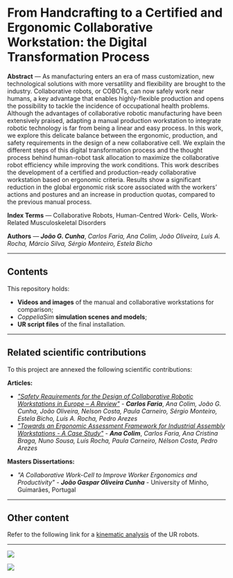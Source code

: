 # From Handcrafting to a Certified and Ergonomic Collaborative Workstation: the Digital Transformation Process

**Abstract** — As manufacturing enters an era of mass customization,
new technological solutions with more versatility
and flexibility are brought to the industry. Collaborative robots,
or COBOTs, can now safely work near humans, a key advantage
that enables highly-flexible production and opens the possibility
to tackle the incidence of occupational health problems. Although
the advantages of collaborative robotic manufacturing
have been extensively praised, adapting a manual production
workstation to integrate robotic technology is far from being
a linear and easy process. In this work, we explore this
delicate balance between the ergonomic, production, and safety
requirements in the design of a new collaborative cell. We
explain the different steps of this digital transformation process
and the thought process behind human-robot task allocation
to maximize the collaborative robot efficiency while improving
the work conditions. This work describes the development of a
certified and production-ready collaborative workstation based
on ergonomic criteria. Results show a significant reduction in
the global ergonomic risk score associated with the workers’
actions and postures and an increase in production quotas,
compared to the previous manual process.

**Index Terms** — Collaborative Robots, Human-Centred Work-
Cells, Work-Related Musculoskeletal Disorders

**Authors** — ***João G. Cunha***, *Carlos Faria, Ana Colim, João Oliveira, Luís A. Rocha, Márcio Silva, Sérgio Monteiro, Estela Bicho*

---

## Contents

This repository holds:
 - **Videos and images** of the manual and collaborative workstations for comparison;
 - *CoppeliaSim* **simulation scenes and models**;
 - **UR script files** of the final installation.

---

## Related scientific contributions

To this project are annexed the following scientific contributions:

**Articles:**
- [*"Safety Requirements for the Design of Collaborative Robotic Workstations in Europe – A Review"*](https://link.springer.com/chapter/10.1007%2F978-3-030-50946-0_31) - ***Carlos Faria***, *Ana Colim, João G. Cunha, João Oliveira, Nelson Costa, Paula Carneiro, Sérgio Monteiro, Estela Bicho, Luís A. Rocha, Pedro Arezes*
- [*"Towards an Ergonomic Assessment Framework for Industrial Assembly Workstations - A Case Study"*](https://www.mdpi.com/2076-3417/10/9/3048) - ***Ana Colim***, *Carlos Faria, Ana Cristina Braga, Nuno Sousa, Luís Rocha, Paula Carneiro, Nélson Costa, Pedro Arezes*


**Masters Dissertations:**

- *"A Collaborative Work-Cell to Improve Worker Ergonomics and Productivity"* - ***João Gaspar Oliveira Cunha*** - University of Minho, Guimarães, Portugal

---

## Other content

Refer to the following link for a [kinematic analysis](https://github.com/Jgocunha/universal-robots-kinematics) of the UR robots.

---

![](/Multimedia/Pictures/CollaborativeOverview.jpg)

![](/Multimedia/Pictures/UR10e-series.jpg)
